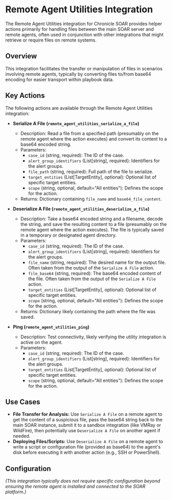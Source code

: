 # Remote Agent Utilities Integration

The Remote Agent Utilities integration for Chronicle SOAR provides helper actions primarily for handling files between the main SOAR server and remote agents, often used in conjunction with other integrations that might retrieve or require files on remote systems.

## Overview

This integration facilitates the transfer or manipulation of files in scenarios involving remote agents, typically by converting files to/from base64 encoding for easier transport within playbook data.

## Key Actions

The following actions are available through the Remote Agent Utilities integration:

*   **Serialize A File (`remote_agent_utilities_serialize_a_file`)**
    *   Description: Read a file from a specified path (presumably on the remote agent where the action executes) and convert its content to a base64 encoded string.
    *   Parameters:
        *   `case_id` (string, required): The ID of the case.
        *   `alert_group_identifiers` (List[string], required): Identifiers for the alert groups.
        *   `file_path` (string, required): Full path of the file to serialize.
        *   `target_entities` (List[TargetEntity], optional): Optional list of specific target entities.
        *   `scope` (string, optional, default="All entities"): Defines the scope for the action.
    *   Returns: Dictionary containing `file_name` and `base64_file_content`.

*   **Deserialize A File (`remote_agent_utilities_deserialize_a_file`)**
    *   Description: Take a base64 encoded string and a filename, decode the string, and save the resulting content to a file (presumably on the remote agent where the action executes). The file is typically saved in a temporary or designated agent directory.
    *   Parameters:
        *   `case_id` (string, required): The ID of the case.
        *   `alert_group_identifiers` (List[string], required): Identifiers for the alert groups.
        *   `file_name` (string, required): The desired name for the output file. Often taken from the output of the `Serialize A File` action.
        *   `file_base64` (string, required): The base64 encoded content of the file. Often taken from the output of the `Serialize A File` action.
        *   `target_entities` (List[TargetEntity], optional): Optional list of specific target entities.
        *   `scope` (string, optional, default="All entities"): Defines the scope for the action.
    *   Returns: Dictionary likely containing the path where the file was saved.

*   **Ping (`remote_agent_utilities_ping`)**
    *   Description: Test connectivity, likely verifying the utility integration is active on the agent.
    *   Parameters:
        *   `case_id` (string, required): The ID of the case.
        *   `alert_group_identifiers` (List[string], required): Identifiers for the alert groups.
        *   `target_entities` (List[TargetEntity], optional): Optional list of specific target entities.
        *   `scope` (string, optional, default="All entities"): Defines the scope for the action.

## Use Cases

*   **File Transfer for Analysis:** Use `Serialize A File` on a remote agent to get the content of a suspicious file, pass the base64 string back to the main SOAR instance, submit it to a sandbox integration (like VMRay or WildFire), then potentially use `Deserialize A File` on another agent if needed.
*   **Deploying Files/Scripts:** Use `Deserialize A File` on a remote agent to write a script or configuration file (provided as base64) to the agent's disk before executing it with another action (e.g., SSH or PowerShell).

## Configuration

*(This integration typically does not require specific configuration beyond ensuring the remote agent is installed and connected to the SOAR platform.)*
